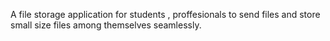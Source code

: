 A file storage application for students , proffesionals to send files and store small size files among themselves seamlessly. 